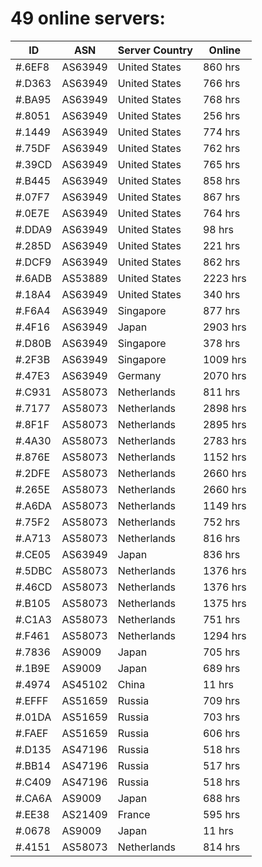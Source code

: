 # 49 online servers:

| ID | ASN | Server Country | Online |
| ------ | ------ | ------ | ------ |
| #.6EF8 | AS63949 | United States | 860 hrs |
| #.D363 | AS63949 | United States | 766 hrs |
| #.BA95 | AS63949 | United States | 768 hrs |
| #.8051 | AS63949 | United States | 256 hrs |
| #.1449 | AS63949 | United States | 774 hrs |
| #.75DF | AS63949 | United States | 762 hrs |
| #.39CD | AS63949 | United States | 765 hrs |
| #.B445 | AS63949 | United States | 858 hrs |
| #.07F7 | AS63949 | United States | 867 hrs |
| #.0E7E | AS63949 | United States | 764 hrs |
| #.DDA9 | AS63949 | United States | 98 hrs |
| #.285D | AS63949 | United States | 221 hrs |
| #.DCF9 | AS63949 | United States | 862 hrs |
| #.6ADB | AS53889 | United States | 2223 hrs |
| #.18A4 | AS63949 | United States | 340 hrs |
| #.F6A4 | AS63949 | Singapore | 877 hrs |
| #.4F16 | AS63949 | Japan | 2903 hrs |
| #.D80B | AS63949 | Singapore | 378 hrs |
| #.2F3B | AS63949 | Singapore | 1009 hrs |
| #.47E3 | AS63949 | Germany | 2070 hrs |
| #.C931 | AS58073 | Netherlands | 811 hrs |
| #.7177 | AS58073 | Netherlands | 2898 hrs |
| #.8F1F | AS58073 | Netherlands | 2895 hrs |
| #.4A30 | AS58073 | Netherlands | 2783 hrs |
| #.876E | AS58073 | Netherlands | 1152 hrs |
| #.2DFE | AS58073 | Netherlands | 2660 hrs |
| #.265E | AS58073 | Netherlands | 2660 hrs |
| #.A6DA | AS58073 | Netherlands | 1149 hrs |
| #.75F2 | AS58073 | Netherlands | 752 hrs |
| #.A713 | AS58073 | Netherlands | 816 hrs |
| #.CE05 | AS63949 | Japan | 836 hrs |
| #.5DBC | AS58073 | Netherlands | 1376 hrs |
| #.46CD | AS58073 | Netherlands | 1376 hrs |
| #.B105 | AS58073 | Netherlands | 1375 hrs |
| #.C1A3 | AS58073 | Netherlands | 751 hrs |
| #.F461 | AS58073 | Netherlands | 1294 hrs |
| #.7836 | AS9009 | Japan | 705 hrs |
| #.1B9E | AS9009 | Japan | 689 hrs |
| #.4974 | AS45102 | China | 11 hrs |
| #.EFFF | AS51659 | Russia | 709 hrs |
| #.01DA | AS51659 | Russia | 703 hrs |
| #.FAEF | AS51659 | Russia | 606 hrs |
| #.D135 | AS47196 | Russia | 518 hrs |
| #.BB14 | AS47196 | Russia | 517 hrs |
| #.C409 | AS47196 | Russia | 518 hrs |
| #.CA6A | AS9009 | Japan | 688 hrs |
| #.EE38 | AS21409 | France | 595 hrs |
| #.0678 | AS9009 | Japan | 11 hrs |
| #.4151 | AS58073 | Netherlands | 814 hrs |

